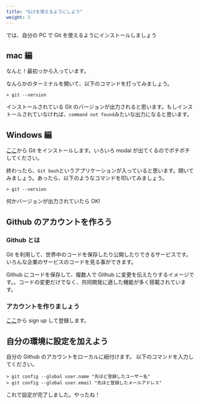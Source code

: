 ```yaml
---
title: "Gitを使えるようにしよう"
weight: 5
---
```


では、自分の PC で Git を使えるようにインストールしましょう

## mac 編

なんと！最初っから入っています。

なんらかのターミナルを開いて、以下のコマンドを打ってみましょう。

```
> git --version
```

インストールされている Git のバージョンが出力されると思います。もしインストールされていなければ、`command not found`みたいな出力になると思います。

## Windows 編

[ここ](https://gitforwindows.org/)から Git をインストールします。いろいろ modal が出てくるのでポチポチしてください。

終わったら、`Git bash`というアプリケーションが入っていると思います。開いてみましょう。あったら、以下のようなコマンドを叩いてみましょう。

```
> git --version
```

何かバージョンが出力されていたら OK!

## Github のアカウントを作ろう

### Github とは

Git を利用して、世界中のコードを保存したり公開したりできるサービスです。いろんな企業のサービスのコードを見る事ができます。

Github にコードを保存して、複数人で Github に変更を伝えたりするイメージです。。コードの変更だけでなく、共同開発に適した機能が多く搭載されています。

### アカウントを作りましょう

[ここ](https://github.com/)から sign up して登録します。

## 自分の環境に設定を加えよう

自分の Github のアカウントをローカルに紐付けます。
以下のコマンドを入力してください。

```
> git config --global user.name "先ほど登録したユーザー名"
> git config --global user.email "先ほど登録したメールアドレス"
```

これで設定が完了しました。やったね！
